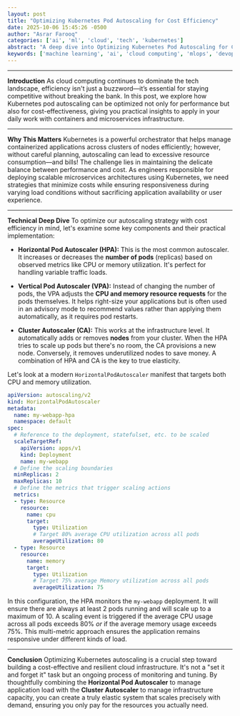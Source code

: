 ```yaml
---
layout: post
title: "Optimizing Kubernetes Pod Autoscaling for Cost Efficiency"
date: 2025-10-06 15:45:26 -0500
author: "Asrar Farooq"
categories: ['ai', 'ml', 'cloud', 'tech', 'kubernetes']
abstract: "A deep dive into Optimizing Kubernetes Pod Autoscaling for Cost Efficiency"
keywords: ['machine learning', 'ai', 'cloud computing', 'mlops', 'devops', 'automation', 'infrastructure', 'kubernetes', 'optimizing', 'autoscaling']
---
```


-----

**Introduction** As cloud computing continues to dominate the tech landscape, efficiency isn't just a buzzword—it’s essential for staying competitive without breaking the bank. In this post, we explore how Kubernetes pod autoscaling can be optimized not only for performance but also for cost-effectiveness, giving you practical insights to apply in your daily work with containers and microservices infrastructure.

-----

**Why This Matters** Kubernetes is a powerful orchestrator that helps manage containerized applications across clusters of nodes efficiently; however, without careful planning, autoscaling can lead to excessive resource consumption—and bills\! The challenge lies in maintaining the delicate balance between performance and cost. As engineers responsible for deploying scalable microservices architectures using Kubernetes, we need strategies that minimize costs while ensuring responsiveness during varying load conditions without sacrificing application availability or user experience.

-----

**Technical Deep Dive** To optimize our autoscaling strategy with cost efficiency in mind, let's examine some key components and their practical implementation:

  - **Horizontal Pod Autoscaler (HPA):** This is the most common autoscaler. It increases or decreases the **number of pods** (replicas) based on observed metrics like CPU or memory utilization. It's perfect for handling variable traffic loads.

  - **Vertical Pod Autoscaler (VPA):** Instead of changing the number of pods, the VPA adjusts the **CPU and memory resource requests** for the pods themselves. It helps right-size your applications but is often used in an advisory mode to recommend values rather than applying them automatically, as it requires pod restarts.

  - **Cluster Autoscaler (CA):** This works at the infrastructure level. It automatically adds or removes **nodes** from your cluster. When the HPA tries to scale up pods but there's no room, the CA provisions a new node. Conversely, it removes underutilized nodes to save money. A combination of HPA and CA is the key to true elasticity.

Let's look at a modern `HorizontalPodAutoscaler` manifest that targets both CPU and memory utilization.

```yaml
apiVersion: autoscaling/v2
kind: HorizontalPodAutoscaler
metadata:
  name: my-webapp-hpa
  namespace: default
spec:
  # Reference to the deployment, statefulset, etc. to be scaled
  scaleTargetRef:
    apiVersion: apps/v1
    kind: Deployment
    name: my-webapp
  # Define the scaling boundaries
  minReplicas: 2
  maxReplicas: 10
  # Define the metrics that trigger scaling actions
  metrics:
  - type: Resource
    resource:
      name: cpu
      target:
        type: Utilization
        # Target 80% average CPU utilization across all pods
        averageUtilization: 80
  - type: Resource
    resource:
      name: memory
      target:
        type: Utilization
        # Target 75% average Memory utilization across all pods
        averageUtilization: 75
```

In this configuration, the HPA monitors the `my-webapp` deployment. It will ensure there are always at least 2 pods running and will scale up to a maximum of 10. A scaling event is triggered if the average CPU usage across all pods exceeds 80% *or* if the average memory usage exceeds 75%. This multi-metric approach ensures the application remains responsive under different kinds of load.

-----

**Conclusion** Optimizing Kubernetes autoscaling is a crucial step toward building a cost-effective and resilient cloud infrastructure. It's not a "set it and forget it" task but an ongoing process of monitoring and tuning. By thoughtfully combining the **Horizontal Pod Autoscaler** to manage application load with the **Cluster Autoscaler** to manage infrastructure capacity, you can create a truly elastic system that scales precisely with demand, ensuring you only pay for the resources you actually need.